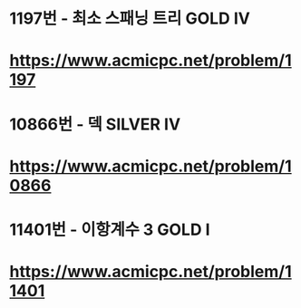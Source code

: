 # 1197번 - 최소 스패닝 트리 GOLD IV
# https://www.acmicpc.net/problem/1197

# 10866번 - 덱 SILVER IV
# https://www.acmicpc.net/problem/10866

# 11401번 - 이항계수 3 GOLD I
# https://www.acmicpc.net/problem/11401
